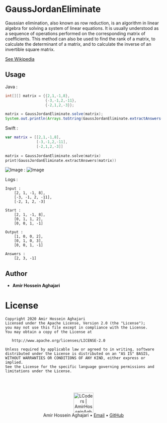 # GaussJordanEliminate

Gaussian elimination, also known as row reduction, is an algorithm in linear algebra for solving a system of linear equations. It is usually understood as a sequence of operations performed on the corresponding matrix of coefficients. This method can also be used to find the rank of a matrix, to calculate the determinant of a matrix, and to calculate the inverse of an invertible square matrix. 

[See Wikipedia](https://en.wikipedia.org/wiki/Gaussian_elimination)

## Usage

Java : 
```java
int[][] matrix = {{2,1,-1,8},
                  {-3,-1,2,-11},
                  {-2,1,2,-3}};

matrix = GaussJordanEliminate.solve(matrix);
System.out.println(Arrays.toString(GaussJordanEliminate.extractAnswers(matrix)));
```

Swift :
```swift
var matrix = [[2,1,-1,8],
              [-3,-1,2,-11],
              [-2,1,2,-3]]
        
matrix = GaussJordanEliminate.solve(matrix)
print(GaussJordanEliminate.extractAnswers(matrix))
```

![Image](https://wikimedia.org/api/rest_v1/media/math/render/svg/143d91265d57a1d2bd91ef95aec9f2e466ba411b) : ![Image](https://wikimedia.org/api/rest_v1/media/math/render/svg/158d23387edac419ba2e00a3b6bcf0f400779f2c)

Logs :
```
Input : 
    [2, 1, -1, 8],
    [-3, -1, 2, -11],
    [-2, 1, 2, -3]
    
Start : 
    [2, 1, -1, 8],
    [0, 1, 1, 2],
    [0, 0, 1, -1]
    
Output : 
    [1, 0, 0, 2],
    [0, 1, 0, 3],
    [0, 0, 1, -1]

Answers :
    [2, 3, -1]
```

## Author 
- **Amir Hossein Aghajari**

License
=======

    Copyright 2020 Amir Hossein Aghajari
    Licensed under the Apache License, Version 2.0 (the "License");
    you may not use this file except in compliance with the License.
    You may obtain a copy of the License at

       http://www.apache.org/licenses/LICENSE-2.0

    Unless required by applicable law or agreed to in writing, software
    distributed under the License is distributed on an "AS IS" BASIS,
    WITHOUT WARRANTIES OR CONDITIONS OF ANY KIND, either express or implied.
    See the License for the specific language governing permissions and
    limitations under the License.

<br><br>
<div align="center">
  <img width="64" alt="LCoders | AmirHosseinAghajari" src="https://user-images.githubusercontent.com/30867537/90538314-a0a79200-e193-11ea-8d90-0a3576e28a18.png">
  <br><a>Amir Hossein Aghajari</a> • <a href="mailto:amirhossein.aghajari.82@gmail.com">Email</a> • <a href="https://github.com/Aghajari">GitHub</a>
</div>
